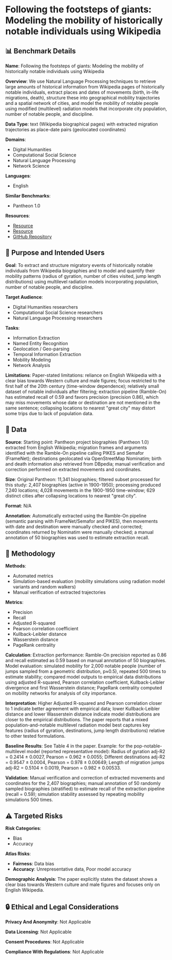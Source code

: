 # Following the footsteps of giants: Modeling the mobility of historically notable individuals using Wikipedia

## 📊 Benchmark Details

**Name**: Following the footsteps of giants: Modeling the mobility of historically notable individuals using Wikipedia

**Overview**: We use Natural Language Processing techniques to retrieve large amounts of historical information from Wikipedia pages of historically notable individuals, extract places and dates of movements (birth, in-life migrations, death), structure these into geographical mobility trajectories and a spatial network of cities, and model the mobility of notable people using modified (multilevel) radiation models that incorporate city population, number of notable people, and discipline.

**Data Type**: text (Wikipedia biographical pages) with extracted migration trajectories as place-date pairs (geolocated coordinates)

**Domains**:
- Digital Humanities
- Computational Social Science
- Natural Language Processing
- Network Science

**Languages**:
- English

**Similar Benchmarks**:
- Pantheon 1.0

**Resources**:
- [Resource](https://doi.org/10.7910/DVN/PJS21L)
- [Resource](https://figshare.com/articles/Following_the_footsteps_of_giants/7352987)
- [GitHub Repository](https://github.com/dhfbk/rambleon)

## 🎯 Purpose and Intended Users

**Goal**: To extract and structure migratory events of historically notable individuals from Wikipedia biographies and to model and quantify their mobility patterns (radius of gyration, number of cities visited, jump length distributions) using multilevel radiation models incorporating population, number of notable people, and discipline.

**Target Audience**:
- Digital Humanities researchers
- Computational Social Science researchers
- Natural Language Processing researchers

**Tasks**:
- Information Extraction
- Named Entity Recognition
- Geolocation / Geo-parsing
- Temporal Information Extraction
- Mobility Modeling
- Network Analysis

**Limitations**: Paper-stated limitations: reliance on English Wikipedia with a clear bias towards Western culture and male figures; focus restricted to the first half of the 20th century (time-window dependence); relatively small dataset of notable individuals after filtering; extraction pipeline (Ramble-On) has estimated recall of 0.59 and favors precision (precision 0.86), which may miss movements whose date or destination are not mentioned in the same sentence; collapsing locations to nearest "great city" may distort some trips due to lack of population data.

## 💾 Data

**Source**: Starting point: Pantheon project biographies (Pantheon 1.0) extracted from English Wikipedia; migration frames and arguments identified with the Ramble-On pipeline calling PIKES and Semafor (FrameNet); destinations geolocated via OpenStreetMap Nominatim; birth and death information also retrieved from DBpedia; manual verification and correction performed on extracted movements and coordinates.

**Size**: Original Pantheon: 11,341 biographies; filtered subset processed for this study: 2,407 biographies (active in 1900-1950); processing produced 7,240 locations; 4,028 movements in the 1900-1950 time-window; 629 distinct cities after collapsing locations to nearest "great city".

**Format**: N/A

**Annotation**: Automatically extracted using the Ramble-On pipeline (semantic parsing with FrameNet/Semafor and PIKES), then movements with date and destination were manually checked and corrected; coordinates returned by Nominatim were manually checked; a manual annotation of 50 biographies was used to estimate extraction recall.

## 🔬 Methodology

**Methods**:
- Automated metrics
- Simulation-based evaluation (mobility simulations using radiation model variants and random walkers)
- Manual verification of extracted trajectories

**Metrics**:
- Precision
- Recall
- Adjusted R-squared
- Pearson correlation coefficient
- Kullback-Leibler distance
- Wasserstein distance
- PageRank centrality

**Calculation**: Extraction performance: Ramble-On precision reported as 0.86 and recall estimated as 0.59 based on manual annotation of 50 biographies. Model evaluation: simulated mobility for 2,000 notable people (number of jumps sampled from a geometric distribution, p≈0.5), repeated 500 times to estimate stability; compared model outputs to empirical data distributions using adjusted R-squared, Pearson correlation coefficient, Kullback-Leibler divergence and first Wasserstein distance; PageRank centrality computed on mobility networks for analysis of city importance.

**Interpretation**: Higher Adjusted R-squared and Pearson correlation closer to 1 indicate better agreement with empirical data; lower Kullback-Leibler distance and lower Wasserstein distance indicate model distributions are closer to the empirical distributions. The paper reports that a mixed population-and-notable multilevel radiation model best captures key features (radius of gyration, destinations, jump length distributions) relative to other tested formulations.

**Baseline Results**: See Table 4 in the paper. Example: for the pop-notable-multilevel model (reported representative model): Radius of gyration adj-R2 = 0.2414 ± 0.0027, Pearson = 0.962 ± 0.0055; Different destinations adj-R2 = 0.9547 ± 0.0004, Pearson = 0.978 ± 0.00649; Length of migration jumps adj-R2 = 0.5104 ± 0.0019, Pearson = 0.982 ± 0.00533.

**Validation**: Manual verification and correction of extracted movements and coordinates for the 2,407 biographies; manual annotation of 50 randomly sampled biographies (stratified) to estimate recall of the extraction pipeline (recall = 0.59); simulation stability assessed by repeating mobility simulations 500 times.

## ⚠️ Targeted Risks

**Risk Categories**:
- Bias
- Accuracy

**Atlas Risks**:
- **Fairness**: Data bias
- **Accuracy**: Unrepresentative data, Poor model accuracy

**Demographic Analysis**: The paper explicitly states the dataset shows a clear bias towards Western culture and male figures and focuses only on English Wikipedia.

## 🔒 Ethical and Legal Considerations

**Privacy And Anonymity**: Not Applicable

**Data Licensing**: Not Applicable

**Consent Procedures**: Not Applicable

**Compliance With Regulations**: Not Applicable

